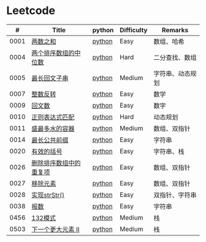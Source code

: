 ﻿Leetcode
===

| # | Title |  python  | Difficulty | Remarks|
|---| ----- | -------- | ---------- | ---------- |
|0001 | [两数之和](https://leetcode-cn.com/problems/two-sum/description/) | [python](./src/0001_两数之和)| Easy| 数组、哈希  
|0004 | [两个排序数组的中位数](https://leetcode-cn.com/problems/median-of-two-sorted-arrays/description/) | [python](./src/0004_两个排序数组的中位数) | Hard |二分查找、数组  
|0005 | [最长回文子串](https://leetcode-cn.com/problems/longest-palindromic-substring/description/)| [python](./src/0005_最长回文子串) | Medium | 字符串、动态规划
|0007 | [整数反转](https://leetcode-cn.com/problems/reverse-integer/description/) | [python](./src/0007_整数反转) | Easy | 数学
|0009 | [回文数](https://leetcode-cn.com/problems/palindrome-number/description/)| [python](./src/0009_回文数) | Easy | 数字
|0010 | [正则表达式匹配](https://leetcode-cn.com/problems/regular-expression-matching/description/) | [python](./src/0010_正则表达式匹配)| Hard | 动态规划
|0011 | [盛最多水的容器](https://leetcode-cn.com/problems/container-with-most-water/description/) | [python](./src/0011_盛最多水的容器) | Medium | 数组、双指针
|0014 | [最长公共前缀](https://leetcode-cn.com/problems/longest-common-prefix/description/) | [python](./src/0014_最长公共前缀) | Easy | 字符串
|0020 | [有效的括号](https://leetcode-cn.com/problems/valid-parentheses/description/)| [python](./src/0020_有效的括号) | Easy | 字符串、栈
|0026 | [删除排序数组中的重复项](https://leetcode-cn.com/problems/remove-duplicates-from-sorted-array/description/)| [python](./src/0026_删除排序数组中的重复项) | Easy | 数组、双指针
|0027 | [移除元素](https://leetcode-cn.com/problems/remove-element/description/)| [python](./src/0027_移除元素) | Easy | 数组、双指针
|0028 | [实现strStr()](https://leetcode-cn.com/problems/implement-strstr/description/)| [python](./src/0028_实现strStr()) | Easy | 双指针、字符串
|0038 | [报数](https://leetcode-cn.com/problems/count-and-say/description/)| [python](./src/0038_报数) | Easy | 字符串
|0456 | [132模式](https://leetcode-cn.com/problems/132-pattern/description/)| [python](./src/0456_132模式) | Medium | 栈
|0503 | [下一个更大元素 II](https://leetcode-cn.com/problems/next-greater-element-ii/description/)| [python](./src/0503_下一个更大元素2) | Medium | 栈
